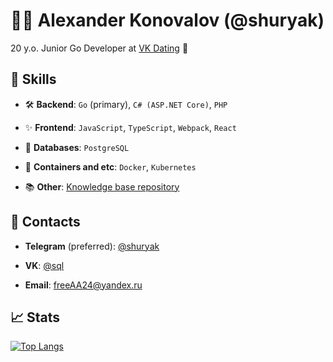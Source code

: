 # 👨‍💻 Alexander Konovalov (@shuryak)

20 y.o. Junior Go Developer at [VK Dating](https://dating.vk.com) 🚀

## 🦾 Skills

- 🛠 **Backend**: `Go` (primary), `C# (ASP.NET Core)`, `PHP`

- ✨ **Frontend**: `JavaScript`, `TypeScript`, `Webpack`, `React`

- 💾 **Databases**: `PostgreSQL`

- 🚢 **Containers and etc**: `Docker`, `Kubernetes`

- 📚 **Other**: [Knowledge base repository](https://github.com/shuryak/knowledge-base)

## 📨 Contacts

- **Telegram** (preferred): [@shuryak](https://t.me/shuryak)

- **VK**: [@sql](https://vk.com/sql)

- **Email**: [freeAA24@yandex.ru](mailto:freeAA24@yandex.ru)

## 📈 Stats

[![Top Langs](https://github-readme-stats.vercel.app/api/top-langs/?username=shuryak&show_icons=true&theme=dark&count_private=true&layout=compact&card_width=445&langs_count=6)](https://github.com/anuraghazra/github-readme-stats)
